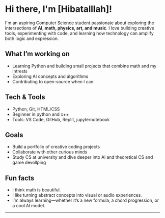 # Hi there, I'm [Hibatalllah]!

I'm an aspiring Computer Science student passionate about exploring the intersections of **AI, math, physics, art, and music**. I love building creative tools, experimenting with code, and learning how technology can amplify both logic and expression.

## What I’m working on
- Learning Python and building small projects that combine math and my intrests 
- Exploring AI concepts and algorithms
- Contributing to open-source when I can

## Tech & Tools
- Python, Git, HTML/CSS
- Beginner in python and c++
- Tools: VS Code, GitHub, Replit, jupyternotebook

## Goals
- Build a portfolio of creative coding projects
- Collaborate with other curious minds
- Study CS at university and dive deeper into AI and theoretical CS and game devollping

## Fun facts
- I think math is beautiful.
- I like turning abstract concepts into visual or audio experiences.
- I’m always learning—whether it’s a new formula, a chord progression, or a cool AI model.

---


